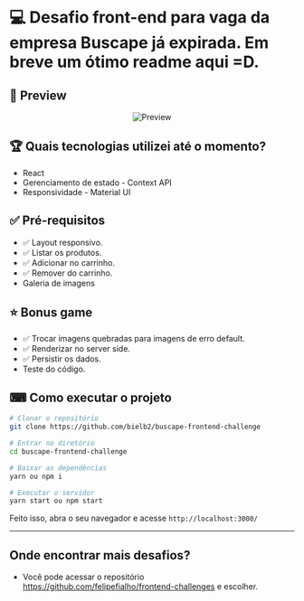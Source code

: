 # :computer: Desafio front-end para vaga da empresa Buscape já expirada. Em breve um ótimo readme aqui =D.

## :movie_camera: Preview
<p align="center">   
  <img src="https://ik.imagekit.io/b0g9wlasxh/Readme_Images/buscape-frontend-challenge/ezgif.com-gif-maker_LbTwC1sb9.gif" alt="Preview" />
</p>

## :trophy: Quais tecnologias utilizei até o momento?

* React
* Gerenciamento de estado - Context API
* Responsividade - Material UI

## :white_check_mark: Pré-requisitos

* :white_check_mark: Layout responsivo.
* :white_check_mark: Listar os produtos.
* :white_check_mark: Adicionar no carrinho.
* :white_check_mark: Remover do carrinho.
* Galeria de imagens

## :star: Bonus game

* :white_check_mark: Trocar imagens quebradas para imagens de erro default.
* :white_check_mark: Renderizar no server side.
* :white_check_mark: Persistir os dados.
* Teste do código.

## ⌨ Como executar o projeto

```bash
# Clonar o repositório
git clone https://github.com/bielb2/buscape-frontend-challenge

# Entrar no diretório
cd buscape-frontend-challenge

# Baixar as dependências
yarn ou npm i

# Executar o servidor
yarn start ou npm start
```

Feito isso, abra o seu navegador e acesse `http://localhost:3000/`

---

## Onde encontrar mais desafios?

* Você pode acessar o repositório https://github.com/felipefialho/frontend-challenges e escolher.
